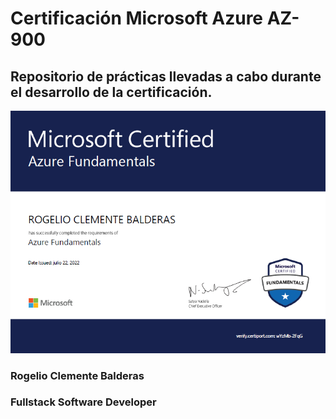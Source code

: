 # Certificación Microsoft Azure AZ-900
## Repositorio de prácticas llevadas a cabo durante el desarrollo de la certificación.

![ss](cert.png)

### Rogelio Clemente Balderas
### Fullstack Software Developer
